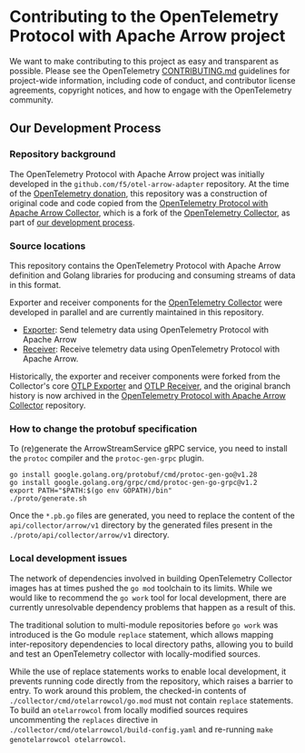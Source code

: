 # Contributing to the OpenTelemetry Protocol with Apache Arrow project

We want to make contributing to this project as easy and transparent
as possible.  Please see the OpenTelemetry
[CONTRIBUTING.md](https://github.com/open-telemetry/community/blob/main/CONTRIBUTING.md)
guidelines for project-wide information, including code of conduct,
and contributor license agreements, copyright notices, and how to
engage with the OpenTelemetry community.

## Our Development Process

### Repository background

The OpenTelemetry Protocol with Apache Arrow project was initially
developed in the `github.com/f5/otel-arrow-adapter` repository.  At
the time of the [OpenTelemetry donation][DONATION], this repository
was a construction of original code and code copied from the
[OpenTelemetry Protocol with Apache Arrow Collector][OACGH], which is
a fork of the [OpenTelemetry Collector][OTCGH], as part of [our
development process][DEVPROCESS].

### Source locations

This repository contains the OpenTelemetry Protocol with Apache Arrow
definition and Golang libraries for producing and consuming streams of
data in this format.

Exporter and receiver components for the [OpenTelemetry
Collector][OTCDOCS] were developed in parallel and are currently
maintained in this repository.

- [Exporter][EXPORTER]: Send telemetry data using OpenTelemetry Protocol with Apache Arrow
- [Receiver][RECEIVER]: Receive telemetry data using OpenTelemetry Protocol with Apache Arrow.

Historically, the exporter and receiver components were forked from
the Collector's core [OTLP Exporter][OTLPEXPORTER] and [OTLP
Receiver][OTLPRECEIVER], and the original branch history is now
archived in the [OpenTelemetry Protocol with Apache Arrow
Collector][OACGH] repository.

### How to change the protobuf specification

To (re)generate the ArrowStreamService gRPC service, you need to install the `protoc` compiler and the `protoc-gen-grpc` plugin.
```shell
go install google.golang.org/protobuf/cmd/protoc-gen-go@v1.28
go install google.golang.org/grpc/cmd/protoc-gen-go-grpc@v1.2
export PATH="$PATH:$(go env GOPATH)/bin"
./proto/generate.sh
```
Once the `*.pb.go` files are generated, you need to replace the content of the `api/collector/arrow/v1` directory by the
generated files present in the `./proto/api/collector/arrow/v1` directory.

### Local development issues

The network of dependencies involved in building OpenTelemetry
Collector images has at times pushed the `go mod` toolchain to its
limits.  While we would like to recommend the `go work` tool for local
development, there are currently unresolvable dependency problems that
happen as a result of this.

The traditional solution to multi-module repositories before `go
work` was introduced is the Go module `replace` statement, which
allows mapping inter-repository dependencies to local directory paths,
allowing you to build and test an OpenTelemetry collector with
locally-modified sources.

While the use of replace statements works to enable local development,
it prevents running code directly from the repository, which raises a
barrier to entry.  To work around this problem, the checked-in
contents of `./collector/cmd/otelarrowcol/go.mod` must not contain
`replace` statements.  To build an `otelarrowcol` from locally
modified sources requires uncommenting the `replaces` directive in
`./collector/cmd/otelarrowcol/build-config.yaml` and re-running `make
genotelarrowcol otelarrowcol`.

[OTCDOCS]: https://opentelemetry.io/docs/collector/
[OTCGH]: https://github.com/open-telemetry/opentelemetry-collector
[OACGH]: https://github.com/open-telemetry/otel-arrow-collector
[EXPORTER]: ./collector/exporter/otelarrowexporter/README.md
[RECEIVER]: ./collector/receiver/otelarrowreceiver/README.md
[DONATION]: https://github.com/open-telemetry/community/issues/1332
[DEVPROCESS]: https://github.com/open-telemetry/otel-arrow-collector/issues/48
[OTLPRECEIVER]: https://github.com/open-telemetry/opentelemetry-collector/receiver/otlpreceiver
[OTLPEXPORTER]: https://github.com/open-telemetry/opentelemetry-collector/exporter/otlpexporter
